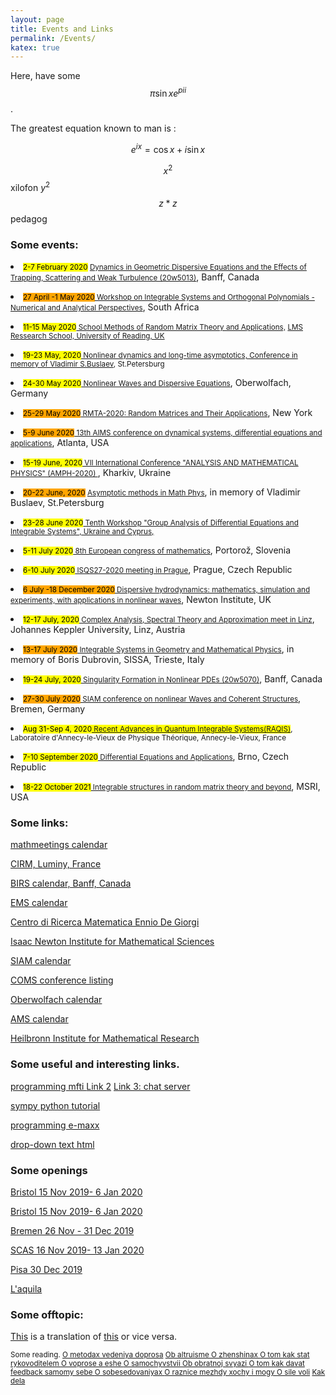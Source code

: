 ```yaml
---
layout: page
title: Events and Links
permalink: /Events/
katex: true
---
```


Here, have some 
$$\pi \sin{x} e^{pi i}$$.

The greatest equation known to man is :

$$e^{ix}=\cos{x} + i \sin{x}$$

$$x^2$$ xilofon $y^2$ $$z*z$$ pedagog

<h3> Some events:</h3>

<p><li><small><mark> 2-7 February 2020</mark>
<a href="https://www.birs.ca/events/2020/5-day-workshops/20w5013">
Dynamics in Geometric Dispersive Equations and the Effects of Trapping, Scattering and Weak Turbulence (20w5013)</a></small>, Banff, Canada</li></p>

<p><li><small><mark style="background-color:orange">27 April -1 May 2020</mark><a href="https://aims.ac.za/workshop-integrable-systems-and-orthogonal-polynomials-numerical-and-analytical-perspectives/">
Workshop on Integrable Systems and Orthogonal Polynomials - Numerical and Analytical Perspectives</a></small>, South Africa</li></p>

<!--they changed the address, before it was https://aims.ac.za/2019/10/23/workshop-integrable-systems-and-orthogonal-polynomials-numerical-and-analytical-perspectives/
now it is https://aims.ac.za/workshop-integrable-systems-and-orthogonal-polynomials-numerical-and-analytical-perspectives/ -->

<p><li><small><mark>11-15 May 2020</mark><a href="https://janivirtanen.wordpress.com/research-school-2020/"> School Methods of Random Matrix Theory and Applications,</a> <a href="https://www.surveymonkey.co.uk/r/RS52ApplnForm">LMS Ressearch School, University of Reading, UK</a></small></li></p>

<p><li><small><mark>19-23 May, 2020</mark><a href="http://www.pdmi.ras.ru/EIMI/2019/NP/"> Nonlinear dynamics and long-time asymptotics, Conference in memory of Vladimir S.Buslaev</a>, St.Petersburg</small></li></p>

<p><li><small><mark>24-30 May 2020</mark><a href="https://www.mfo.de/occasion/2022/www_view"> Nonlinear Waves and Dispersive Equations</a></small>, Oberwolfach, Germany</li></p>

<p><li><small><mark style="background-color:orange">25-29 May 2020</mark><a href="https://rmta2020.sciencesconf.org/"> RMTA-2020: Random Matrices and Their Applications</a></small>, New York</li></p>

<p><li><small><mark style="background-color:orange">5-9 June 2020</mark><a href="http://aimsciences.org/conferences/2020/index.html"> 13th AIMS conference on dynamical systems, differential equations and applications</a></small>, Atlanta, USA</li></p>

<p><li><small><mark>15-19 June, 2020</mark><a href="https://ilt.kharkov.ua/amph2020/">
VII International Conference "ANALYSIS AND MATHEMATICAL PHYSICS" (AMPH-2020)
</a></small>, Kharkiv, Ukraine </li></p>

<p><li><small><mark style="background-color:orange">20-22 June, 2020</mark> <a href="https://www.pdmi.ras.ru/EIMI/2020/AMMPh/index.html"> Asymptotic methods in Math Phys</a></small>, in memory of Vladimir Buslaev, St.Petersburg
</li></p>

<p><li><small><mark>23-28 June 2020</mark><a href="http://www.mas.ucy.ac.cy/~symmetry/">
Tenth Workshop "Group Analysis of Differential Equations and Integrable Systems", Ukraine and Cyprus, 
</a></small></li></p>

<p><li><small><mark>5-11 July 2020</mark><a href="https://www.8ecm.si/"> 8th European congress of mathematics</a></small>, Portorož, Slovenia </li></p>

<p><li><small><mark>6-10 July 2020</mark><a href="http://www.intsystems.cz/"> ISQS27-2020 meeting in Prague</a></small>, Prague, Czech Republic </li></p>

<p><li><small><mark style="background-color:orange">6 July -18 December 2020</mark><a href="https://www.newton.ac.uk/events/programmes/2020"> Dispersive hydrodynamics: mathematics, simulation and experiments, with applications in nonlinear waves</a></small>, Newton Institute, UK</li></p>

<p><li><small><mark>12-17 July, 2020</mark><a href="https://www.jku.at/index.php?id=14601"> Complex Analysis, Spectral Theory and Approximation meet in Linz</a></small>, Johannes Keppler University, Linz, Austria</li></p>

<p><li><small><mark style="background-color:orange">13-17 July 2020</mark><a href="https://indico.sissa.it/event/41/overview"> Integrable Systems in Geometry and Mathematical Physics</a></small>, in memory of Boris Dubrovin, SISSA, Trieste, Italy</li></p>

<p><li><small><mark>19-24 July, 2020</mark><a href="http://www.birs.ca/events/2020/5-day-workshops/20w5070">
Singularity Formation in Nonlinear PDEs (20w5070)</a></small>, Banff, Canada</li></p>

<p><li><small><mark style="background-color:orange">27-30 July 2020</mark><a href="https://www.siam.org/conferences/cm/conference/nwcs20">  SIAM conference on nonlinear Waves and Coherent Structures</a></small>, Bremen, Germany</li></p>

<p><li><small><mark>Aug 31-Sep 4, 2020<a href="http://lapth.cnrs.fr/conferences/RAQIS/"> Recent Advances in Quantum Integrable Systems(RAQIS)</a></mark>, Laboratoire d'Annecy-le-Vieux de
Physique Th&eacute;orique, Annecy-le-Vieux, France</small></li></p>

<p><li><small><mark>7-10 September 2020</mark><a href="http://diffeqapp.fme.vutbr.cz/2020/main.php"> Differential Equations and Applications</a></small>, Brno, Czech Republic</li></p>

<p><li><small><mark>18-22 October 2021</mark><a href="http://www.msri.org/workshops/953"> Integrable structures in random matrix theory and beyond</a></small>, MSRI, USA</li></p>




<h3> Some links:</h3>
<p><a href="https://mathmeetings.net/">mathmeetings calendar</a></p>

<p><a href="https://www.cirm-math.com/">CIRM, Luminy, France</a></p>

<p><a href="https://www.birs.ca/events/calendar">BIRS calendar, Banff, Canada</a></p>

<p><a href="https://euro-math-soc.eu/event-list">EMS calendar</a></p>

<p><a href="http://crm.sns.it/"> Centro di Ricerca Matematica Ennio De Giorgi</a></p>

<p><a href="https://www.newton.ac.uk/">Isaac Newton Institute for Mathematical Sciences</a></p>

<p><a href="https://www.siam.org/conferences/calendar">SIAM calendar</a></p>

<p><a href="https://www.conference-service.com/conferences/mathematics.html">COMS conference listing</a></p>

<p><a href="https://www.mfo.de/www/schedule/2020/all">Oberwolfach calendar</a></p>

<p><a href="https://www.ams.org/meetings/calendar/mathcal">AMS calendar</a></p>

<p><a href="https://heilbronn.ac.uk/opportunities/">Heilbronn Institute for Mathematical Research</a></p>

<h3>Some useful and interesting links.</h3>

<p><a href="http://judge.mipt.ru/mipt_cs_on_python3/">programming mfti </a><a href="https://www.youtube.com/watch?v=b8m9uRMpKJk"> Link 2</a>
<a href="http://judge.mipt.ru/mipt_cs_on_python3/labs/lab25.html"> Link 3: chat server</a></p>

<p><a href="https://www.sympy.org/en/index.html">sympy python tutorial</a></p>

<p><a href="http://e-maxx.ru/index.php">programming e-maxx</a></p>

<p><a href="https://habr.com/en/post/38208/#">drop-down text html</a></p>

<h3>Some openings</h3>
<p><a href="https://www.researchgate.net/job/936603_Lecturer_Senior_Lecturer_Associate_Professor_in_Mathematical_Physics">
Bristol 15 Nov 2019- 6 Jan 2020</a></p>

<p><a href="https://www.researchgate.net/job/936604_Lecturer_Senior_Lecturer_Associate_Professor_in_Mathematics">
Bristol 15 Nov 2019- 6 Jan 2020</a></p>

<p><a href="https://www.researchgate.net/job/936899_Tenure-Track-Professur_w_m_d">Bremen 26 Nov - 31 Dec 2019</a></p>

<p><a href="https://crei.skoltech.ru/cas/2019/12/06/the-laboratory-of-integrable-systems-and-turbulence-of-the-center-for-advanced-studies-cas-at-the-skolkovo-institute-of-science-and-technology-skoltech-in-moscow-announces-an-open-competition-and-invi/">
SCAS 16 Nov 2019- 13 Jan 2020
</a></p>

<p><a href="https://www.unipi.it/ateneo/bandi/ricercat/ricercator/15-posti/bando_inglese_15.pdf">Pisa 30 Dec 2019</a></p>

<p><a href="https://bandi.miur.it/jobs.php/public/cercaJobs?jv_comp_status_id=2-3&bb_type_code=%25&idsettore=01%2FA3&idqualifica=22&azione=cerca&x=179&y=25">L'aquila</a></p>

<!-- Links that I keep secret for myself.
<a href="https://perswww.kuleuven.be/~u0017946/events.html">Arno Kuijlaars's calendar</a> -->



<h3>Some offtopic:</h3>
<p>
<a href="https://www.eurointegration.com.ua/articles/2018/02/2/7076977/">This</a>
is a translation of 
<a href="https://promo-choice.com/en/news/skrytye-njuansy-trebovanij-bezvizovogo-rezhima">this</a> or vice versa.
</p>

<small>
Some reading.
<a href="https://medium.com/russian/%D0%BE-%D0%BC%D0%B5%D1%82%D0%BE%D0%B4%D0%B0%D1%85-%D0%BF%D1%80%D0%BE%D0%B2%D0%B5%D0%B4%D0%B5%D0%BD%D0%B8%D1%8F-%D0%B4%D0%BE%D0%BF%D1%80%D0%BE%D1%81%D0%B0-9ed68f96132d">O metodax vedeniya doprosa</a>
<!-- -->
<a href="https://medium.com/russian/%D0%BE%D0%B1-%D0%B0%D0%BB%D1%8C%D1%82%D1%80%D1%83%D0%B8%D0%B7%D0%BC%D0%B5-a33c8bddfcc9"> Ob altruisme </a>
<!-- -->
<a href="https://medium.com/russian/%D0%BE-%D0%B6%D0%B5%D0%BD%D1%89%D0%B8%D0%BD%D0%B0%D1%85-32c1e98de161"> O zhenshinax </a>
<!-- -->
<a href="https://medium.com/@allo/%D0%BE-%D1%82%D0%BE%D0%BC-%D0%BA%D0%B0%D0%BA-%D1%81%D1%82%D0%B0%D1%82%D1%8C-%D1%80%D1%83%D0%BA%D0%BE%D0%B2%D0%BE%D0%B4%D0%B8%D1%82%D0%B5%D0%BB%D0%B5%D0%BC-bfa778130d86?"> O tom kak stat rykovoditelem </a>
<!-- -->
<a href="https://medium.com/@allo/%D0%BE-%D0%B2%D0%BE%D0%BF%D1%80%D0%BE%D1%81%D0%B5-%D0%B0-%D0%B5%D1%89%D1%91-38c844abb1f5">O voprose a eshe </a>
<!-- -->
<a href="https://medium.com/@allo/%D0%BE-%D1%81%D0%B0%D0%BC%D0%BE%D1%87%D1%83%D0%B2%D1%81%D1%82%D0%B2%D0%B8%D0%B8-7ff676bb7144"> O samochyvstvii </a>
<!-- -->
<a href="https://medium.com/@allo/%D0%BE%D0%B1-%D0%BE%D0%B1%D1%80%D0%B0%D1%82%D0%BD%D0%BE%D0%B9-%D1%81%D0%B2%D1%8F%D0%B7%D0%B8-21450161b70e"> Ob obratnoj svyazi </a>
<!-- -->
<a href="https://medium.com/@allo/%D0%BE-%D1%82%D0%BE%D0%BC-%D0%BA%D0%B0%D0%BA-%D0%B4%D0%B0%D0%B2%D0%B0%D1%82%D1%8C-feedback-%D1%81%D0%B0%D0%BC%D0%BE%D0%BC%D1%83-%D1%81%D0%B5%D0%B1%D0%B5-d4c89233e03a"> O tom kak davat feedback samomy sebe </a>
<!-- -->
<a href="https://medium.com/@allo/%D0%B7%D0%B0-%D1%81%D0%B2%D0%BE%D1%8E-%D1%82%D1%80%D1%83%D0%B4%D0%BE%D0%B2%D1%83%D1%8E-%D0%B4%D0%B5%D1%8F%D1%82%D0%B5%D0%BB%D1%8C%D0%BD%D0%BE%D1%81%D1%82%D1%8C-%D1%8F-%D0%BF%D1%80%D0%BE%D0%B2%D1%91%D0%BB-%D0%BE%D1%87%D0%B5%D0%BD%D1%8C-%D0%BC%D0%BD%D0%BE%D0%B3%D0%BE-%D1%81%D0%BE%D0%B1%D0%B5%D1%81%D0%B5%D0%B4%D0%BE%D0%B2%D0%B0%D0%BD%D0%B8%D0%B9-52a447e5ca79"> O sobesedovaniyax </a>
<!-- -->
<a href="https://medium.com/russian/%D0%BE-%D1%80%D0%B0%D0%B7%D0%BD%D0%B8%D1%86%D0%B5-%D0%BC%D0%B5%D0%B6%D0%B4%D1%83-%D1%85%D0%BE%D1%87%D1%83-%D0%B8-%D0%BC%D0%BE%D0%B3%D1%83-cd50f0996101"> O raznice mezhdy xochy i mogy </a>
<!-- -->
<a href="https://medium.com/@allo/%D0%BE-%D1%81%D0%B8%D0%BB%D0%B5-%D0%B2%D0%BE%D0%BB%D0%B8-82b5e73d297">O sile voli</a>
<!-- -->
<a href="https://www.b17.ru/blog/25sposobov_sprosit_kak_dela_v_shkole/">Kak dela</a>
</small>







<!--
This is the base Jekyll theme. You can find out more info about customizing your Jekyll theme, as well as basic Jekyll usage documentation at [jekyllrb.com](https://jekyllrb.com/)

You can find the source code for Minima at GitHub:
[jekyll][jekyll-organization] /
[minima](https://github.com/jekyll/minima)

You can find the source code for Jekyll at GitHub:
[jekyll][jekyll-organization] /
[jekyll](https://github.com/jekyll/jekyll)


[jekyll-organization]: https://github.com/jekyll

-->